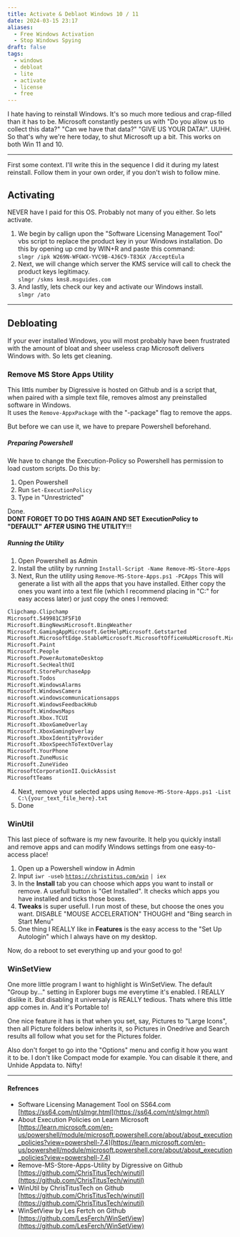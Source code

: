 ```yaml
---
title: Activate & Deblaot Windows 10 / 11
date: 2024-03-15 23:17
aliases: 
  - Free Windows Activation
  - Stop Windows Spying
draft: false
tags:
  - windows
  - debloat
  - lite
  - activate
  - license
  - free
---
```

 
I hate having to reinstall Windows. It's so much more tedious and crap-filled than it has to be. Microsoft constantly pesters us with "Do you allow us to collect this data?" "Can we have that data?" "GIVE US YOUR DATA!". UUHH. So that's why we're here today, to shut Microsoft up a bit. This works on both Win 11 and 10.

---

First some context. I'll write this in the sequence I did it during my latest reinstall. Follow them in your own order, if you don't wish to follow mine.

## Activating

NEVER have I paid for this OS. Probably not many of you either. So lets activate.

1. We begin by callign upon the "Software Licensing Management Tool" vbs script to replace the product key in your Windows installation. Do this by opening up cmd by WIN+R and paste this command:  
    `slmgr /ipk W269N-WFGWX-YVC9B-4J6C9-T83GX /AcceptEula`
2. Next, we will change which server the KMS service will call to check the product keys legitimacy.  
    `slmgr /skms kms8.msguides.com`
3. And lastly, lets check our key and activate our Windows install.  
    `slmgr /ato`

---

## Debloating

If your ever installed Windows, you will most probably have been frustrated with the amount of bloat and sheer useless crap Microsoft delivers Windows with. So lets get cleaning.

### Remove MS Store Apps Utility

This littls number by Digressive is hosted on Github and is a script that, when paired with a simple text file, removes almost any preinstalled software in Windows.  
It uses the `Remove-AppxPackage` with the "-package" flag to remove the apps.

But before we can use it, we have to prepare Powershell beforehand.

##### Preparing Powershell

We have to change the Execution-Policy so Powershell has permission to load custom scripts. Do this by:

1. Open Powershell
2. Run `Set-ExecutionPolicy`
3. Type in "Unrestricted"

Done.  
****DONT FORGET TO DO THIS AGAIN AND SET ExecutionPolicy to "DEFAULT"**** _****AFTER****_ ****USING THE UTILITY****!!!

##### Running the Utility

1. Open Powershell as Admin
2. Install the utility by running `Install-Script -Name Remove-MS-Store-Apps`
3. Next, Run the utility using `Remove-MS-Store-Apps.ps1 -PCApps` This will generate a list with all the apps that you have installed. Either copy the ones you want into a text file (which I recommend placing in "C:\" for easy access later) or just copy the ones I removed:

```cmd
Clipchamp.Clipchamp
Microsoft.549981C3F5F10
Microsoft.BingNewsMicrosoft.BingWeather
Microsoft.GamingAppMicrosoft.GetHelpMicrosoft.Getstarted
Microsoft.MicrosoftEdge.StableMicrosoft.MicrosoftOfficeHubMicrosoft.MicrosoftSolitaireCollection
Microsoft.Paint
Microsoft.People
Microsoft.PowerAutomateDesktop
Microsoft.SecHealthUI
Microsoft.StorePurchaseApp
Microsoft.Todos
Microsoft.WindowsAlarms
Microsoft.WindowsCamera
microsoft.windowscommunicationsapps
Microsoft.WindowsFeedbackHub
Microsoft.WindowsMaps
Microsoft.Xbox.TCUI
Microsoft.XboxGameOverlay
Microsoft.XboxGamingOverlay
Microsoft.XboxIdentityProvider
Microsoft.XboxSpeechToTextOverlay
Microsoft.YourPhone
Microsoft.ZuneMusic
Microsoft.ZuneVideo
MicrosoftCorporationII.QuickAssist
MicrosoftTeams
```

4. Next, remove your selected apps using `Remove-MS-Store-Apps.ps1 -List C:\{your_text_file_here}.txt`
5. Done

### WinUtil

This last piece of software is my new favourite. It help you quickly install and remove apps and can modify Windows settings from one easy-to-access place!

1. Open up a Powershell window in Admin
2. Input `iwr -useb` [`https://christitus.com/win`](https://christitus.com/win) `| iex`
3. In the __Install__ tab you can choose which apps you want to install or remove. A usefull button is "Get Installed". It checks which apps you have installed and ticks those boxes.
4. __Tweaks__ is super usefull. I run most of these, but choose the ones you want. DISABLE "MOUSE ACCELERATION" THOUGH! and "Bing search in Start Menu"
5. One thing I REALLY like in __Features__ is the easy access to the "Set Up Autologin" which I always have on my desktop.

Now, do a reboot to set everything up and your good to go!

### WinSetView

One more little program I want to highlight is WinSetView. The default "Group by..." setting in Explorer bugs me everytime it's enabled. I REALLY dislike it. But disabling it universaly is REALLY tedious. Thats where this little app comes in. And it's Portable to!

One nice feature it has is that when you set, say, Pictures to "Large Icons", then all Picture folders below inherits it, so Pictures in Onedrive and Search results all follow what you set for the Pictures folder.

Also don't forget to go into the "Options" menu and config it how you want it to be. I don't like Compact mode for example. You can disable it there, and Unhide Appdata to. Nifty!

---

#### Refrences

- Software Licensing Management Tool on SS64.com  
	[https://ss64.com/nt/slmgr.html](https://ss64.com/nt/slmgr.html)
- About Execution Policies on Learn Microsoft  
	[https://learn.microsoft.com/en-us/powershell/module/microsoft.powershell.core/about/about_execution_policies?view=powershell-7.4](https://learn.microsoft.com/en-us/powershell/module/microsoft.powershell.core/about/about_execution_policies?view=powershell-7.4)
- Remove-MS-Store-Apps-Utility by Digressive on Github  
	[https://github.com/ChrisTitusTech/winutil](https://github.com/ChrisTitusTech/winutil)
- WinUtil by ChrisTitusTech on Github  
	[https://github.com/ChrisTitusTech/winutil](https://github.com/ChrisTitusTech/winutil)
- WinSetView by Les Fertch on Github  
	[https://github.com/LesFerch/WinSetView](https://github.com/LesFerch/WinSetView)